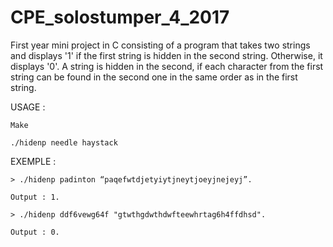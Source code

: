 # CPE_solostumper_4_2017
First year mini project in C consisting of a program that takes two strings and displays '1' if the first string is hidden in the second string. Otherwise, it displays '0'.
A string is hidden in the second, if each character from the first string can be found in the second one in the same order as in the first string.

USAGE :

    Make
    
    ./hidenp needle haystack

EXEMPLE :

    > ./hidenp padinton “paqefwtdjetyiytjneytjoeyjnejeyj”.

    Output : 1.

    > ./hidenp ddf6vewg64f "gtwthgdwthdwfteewhrtag6h4ffdhsd".

    Output : 0.
